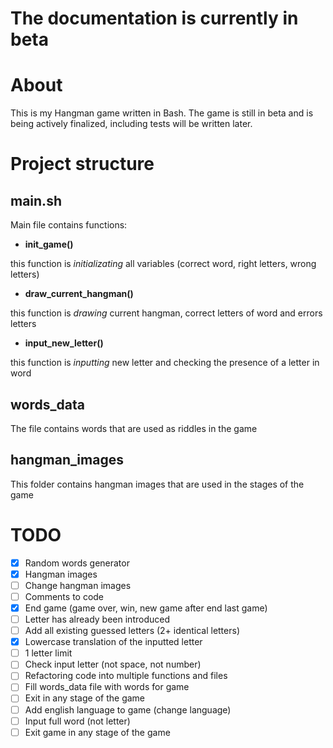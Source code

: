 # The documentation is currently in beta
# About
This is my Hangman game written in Bash. The game is still in beta and is being actively finalized, including tests will be written later.
# Project structure
## main.sh
Main file contains functions:
- **init_game()**

this function is *initializating* all variables (correct word, right letters, wrong letters)

- **draw_current_hangman()**

this function is *drawing* current hangman, correct letters of word and errors letters

- **input_new_letter()**

this function is *inputting* new letter and checking the presence of a letter in word


## words_data
The file contains words that are used as riddles in the game


## hangman_images
This folder contains hangman images that are used in the stages of the game
# TODO
- [x] Random words generator
- [x] Hangman images
- [ ] Change hangman images
- [ ] Comments to code
- [x] End game (game over, win, new game after end last game)
- [ ] Letter has already been introduced
- [ ] Add all existing guessed letters (2+ identical letters)
- [x] Lowercase translation of the inputted letter
- [ ] 1 letter limit
- [ ] Check input letter (not space, not number)
- [ ] Refactoring code into multiple functions and files
- [ ] Fill words_data file with words for game
- [ ] Exit in any stage of the game
- [ ] Add english language to game (change language)
- [ ] Input full word (not letter)
- [ ] Exit game in any stage of the game
